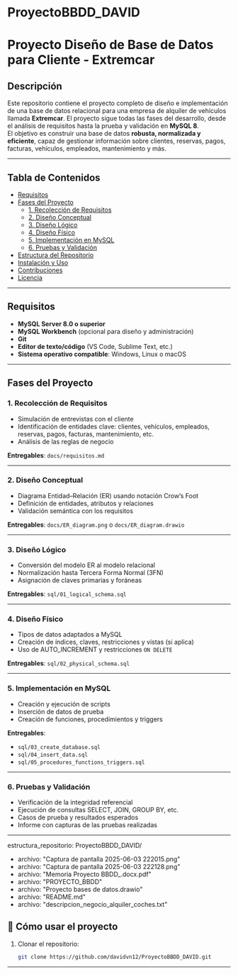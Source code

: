# ProyectoBBDD_DAVID
# Proyecto Diseño de Base de Datos para Cliente - Extremcar

## Descripción
Este repositorio contiene el proyecto completo de diseño e implementación de una base de datos relacional para una empresa de alquiler de vehículos llamada **Extremcar**. El proyecto sigue todas las fases del desarrollo, desde el análisis de requisitos hasta la prueba y validación en **MySQL 8**.  
El objetivo es construir una base de datos **robusta, normalizada y eficiente**, capaz de gestionar información sobre clientes, reservas, pagos, facturas, vehículos, empleados, mantenimiento y más.

---

## Tabla de Contenidos

- [Requisitos](#-requisitos)  
- [Fases del Proyecto](#-fases-del-proyecto)  
  - [1. Recolección de Requisitos](#1-recolección-de-requisitos)  
  - [2. Diseño Conceptual](#2-diseño-conceptual)  
  - [3. Diseño Lógico](#3-diseño-lógico)  
  - [4. Diseño Físico](#4-diseño-físico)  
  - [5. Implementación en MySQL](#5-implementación-en-mysql)  
  - [6. Pruebas y Validación](#6-pruebas-y-validación)  
- [Estructura del Repositorio](#-estructura-del-repositorio)  
- [Instalación y Uso](#-instalación-y-uso)  
- [Contribuciones](#-contribuciones)  
- [Licencia](#-licencia)

---

##  Requisitos

- **MySQL Server 8.0 o superior**
- **MySQL Workbench** (opcional para diseño y administración)
- **Git**
- **Editor de texto/código** (VS Code, Sublime Text, etc.)
- **Sistema operativo compatible**: Windows, Linux o macOS

---

## Fases del Proyecto

### 1. Recolección de Requisitos
- Simulación de entrevistas con el cliente
- Identificación de entidades clave: clientes, vehículos, empleados, reservas, pagos, facturas, mantenimiento, etc.
- Análisis de las reglas de negocio

**Entregables**: `docs/requisitos.md`

---

### 2. Diseño Conceptual
- Diagrama Entidad–Relación (ER) usando notación Crow’s Foot
- Definición de entidades, atributos y relaciones
- Validación semántica con los requisitos

**Entregables**: `docs/ER_diagram.png` o `docs/ER_diagram.drawio`

---

### 3. Diseño Lógico
- Conversión del modelo ER al modelo relacional
- Normalización hasta Tercera Forma Normal (3FN)
- Asignación de claves primarias y foráneas

**Entregables**: `sql/01_logical_schema.sql`

---

### 4. Diseño Físico
- Tipos de datos adaptados a MySQL
- Creación de índices, claves, restricciones y vistas (si aplica)
- Uso de AUTO_INCREMENT y restricciones `ON DELETE`

**Entregables**: `sql/02_physical_schema.sql`

---

### 5. Implementación en MySQL
- Creación y ejecución de scripts
- Inserción de datos de prueba
- Creación de funciones, procedimientos y triggers

**Entregables**:  
- `sql/03_create_database.sql`  
- `sql/04_insert_data.sql`  
- `sql/05_procedures_functions_triggers.sql`

---

### 6. Pruebas y Validación
- Verificación de la integridad referencial
- Ejecución de consultas SELECT, JOIN, GROUP BY, etc.
- Casos de prueba y resultados esperados
- Informe con capturas de las pruebas realizadas


---


estructura_repositorio:
 ProyectoBBDD_DAVID/
  - archivo: "Captura de pantalla 2025-06-03 222015.png"
  - archivo: "Captura de pantalla 2025-06-03 222128.png"
  - archivo: "Memoria Proyecto BBDD_.docx.pdf"
  - archivo: "PROYECTO_BBDD"
  - archivo: "Proyecto bases de datos.drawio"
  - archivo: "README.md"
  - archivo: "descripcion_negocio_alquiler_coches.txt"


## 🚀 Cómo usar el proyecto

1. Clonar el repositorio:
   ```bash
   git clone https://github.com/davidvn12/ProyectoBBDD_DAVID.git

---
